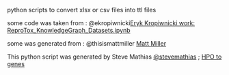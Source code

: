 python scripts to convert xlsx or csv files into ttl files

some code was taken from : @ekropiwnicki[Eryk Kropiwnicki work: ReproTox_KnowledgeGraph_Datasets.ipynb](https://github.com/MaayanLab/ReproTox/blob/main/ReproTox_KnowledgeGraph_Datasets.ipynb)

some was generated from : @thisismattmiller [Matt Miller](https://github.com/SemanticLab/simple-csv-to-rdf/blob/master/convert.py)

This python script was generated by Steve Mathias [@stevemathias](https://github.com/stevemathias) ; [HPO to genes](https://github.com/nih-cfde/ReproToxTables/blob/main/IDG/python/HPO_to_genes.py)
